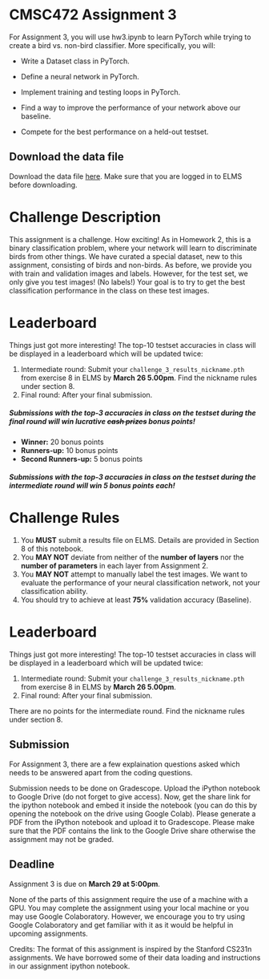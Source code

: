 # CMSC472 Assignment 3

For Assignment 3, you will use hw3.ipynb to learn PyTorch while trying to create a bird vs. non-bird classifier. More specifically, you will:

- Write a Dataset class in PyTorch.

- Define a neural network in PyTorch.

- Implement training and testing loops in PyTorch.

- Find a way to improve the performance of your network above our baseline.

- Compete for the best performance on a held-out testset.

## Download the data file

Download the data file [here](https://umd.instructure.com/files/61778860/download?download_frd=1). Make sure that you are logged in to ELMS before downloading.

# Challenge Description

This assignment is a challenge. How exciting! As in Homework 2, this is a binary classification problem, where your network will learn to discriminate birds from other things. We have curated a special dataset, new to this assignment, consisting of birds and non-birds. As before, we provide you with train and validation images and labels. However, for the test set, we only give you test images! (No labels!) Your goal is to try to get the best classification performance in the class on these test images.


# Leaderboard 

Things just got more interesting! The top-10 testset accuracies in class will be displayed in a leaderboard which will be updated twice:
1. Intermediate round: Submit your `challenge_3_results_nickname.pth` from exercise 8 in ELMS by **March 26 5.00pm**. Find the nickname rules under section 8.
2. Final round: After your final submission.

##### **Submissions with the top-3 accuracies in class on the *testset* during the *final round* will win lucrative ~~cash prizes~~ bonus points!**

* **Winner:** 20 bonus points 
* **Runners-up:** 10 bonus points 
* **Second Runners-up:** 5 bonus points 

##### **Submissions with the top-3 accuracies in class on the *testset* during the *intermediate round* will win 5 bonus points each!**


# Challenge Rules

1. You **MUST** submit a results file on ELMS. Details are provided in Section 8 of this notebook.
2. You **MAY NOT** deviate from neither of the **number of layers** nor the **number of parameters** in each layer from Assignment 2. 
3. You **MAY NOT** attempt to manually label the test images. We want to evaluate the performance of your neural classification network, not your classification ability.
4. You should try to achieve at least **75%** validation accuracy (Baseline).

# Leaderboard 

Things just got more interesting! The top-10 testset accuracies in class will be displayed in a leaderboard which will be updated twice:
1. Intermediate round: Submit your `challenge_3_results_nickname.pth` from exercise 8 in ELMS by **March 26 5.00pm**.
2. Final round: After your final submission.

There are no points for the intermediate round. Find the nickname rules under section 8.

## Submission

For Assignment 3, there are a few  explaination questions asked which needs to be answered apart from the coding questions. 

Submission needs to be done on Gradescope. Upload the iPython notebook to Google Drive (do not forget to give access). Now, get the share link for the ipython notebook and embed it inside the notebook (you can do this by opening the notebook on the drive using Google Colab).  Please generate a PDF from the iPython notebook and upload it to Gradescope. Please make sure that the PDF contains the link to the Google Drive share otherwise the assignment may not be graded. 

## Deadline

Assignment 3 is due on **March 29 at 5:00pm**.  

None of the parts of this assignment require the use of a machine with a GPU. You may complete the assignment using your local machine or you may use Google Colaboratory. However, we encourage you to try using Google Colaboratory and get familiar with it as it would be helpful in upcoming assignments.

Credits: The format of this assignment is inspired by the Stanford CS231n assignments. We have borrowed some of their data loading and instructions in our assignment ipython notebook.
